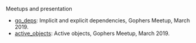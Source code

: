 Meetups and presentation

- [go_deps](https://github.com/astavonin/presentations/tree/master/go_deps): Implicit and explicit dependencies, Gophers Meetup, March 2019.
- [active_objects](https://github.com/astavonin/presentations/tree/master/active_objects): Active objects, Gophers Meetup, March 2019.
